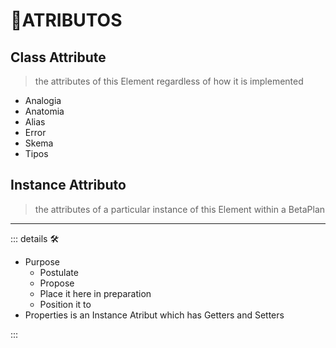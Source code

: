 # 🔷<beta>ATRIBUTOS</beta>

## Class Attribute

> the attributes of this Element regardless of how it is implemented

- Analogia
- Anatomia
- Alias
- Error
- Skema
- Tipos

## Instance Attributo

> the attributes of a particular instance of this Element within a BetaPlan

---

<!-- =================================================== -->
<!-- =================================================== -->
<!-- =================================================== -->
<!-- =================================================== -->
<!-- =================================================== -->
::: details 🛠

- Purpose
    - Postulate
    - Propose
    - Place it here in preparation
    - Position it to
- Properties is an Instance Atribut which has Getters and Setters

:::
